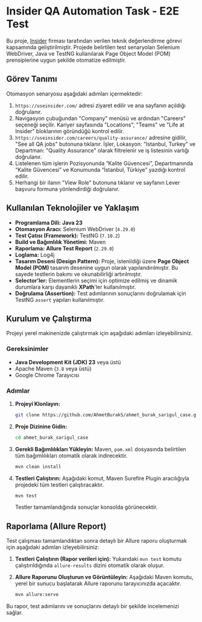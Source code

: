 # Insider QA Automation Task - E2E Test

Bu proje, [Insider](https://useinsider.com/) firması tarafından verilen teknik değerlendirme görevi kapsamında geliştirilmiştir. Projede belirtilen test senaryoları Selenium WebDriver, Java ve TestNG kullanılarak Page Object Model (POM) prensiplerine uygun şekilde otomatize edilmiştir.

## Görev Tanımı

Otomasyon senaryosu aşağıdaki adımları içermektedir:

1.  `https://useinsider.com/` adresi ziyaret edilir ve ana sayfanın açıldığı doğrulanır.
2.  Navigasyon çubuğundan "Company" menüsü ve ardından "Careers" seçeneği seçilir. Kariyer sayfasında "Locations", "Teams" ve "Life at Insider" bloklarının göründüğü kontrol edilir.
3.  `https://useinsider.com/careers/quality-assurance/` adresine gidilir, "See all QA jobs" butonuna tıklanır. İşler, Lokasyon: "Istanbul, Turkey" ve Departman: "Quality Assurance" olarak filtrelenir ve iş listesinin varlığı doğrulanır.
4.  Listelenen tüm işlerin Pozisyonunda “Kalite Güvencesi”, Departmanında “Kalite Güvencesi” ve Konumunda “İstanbul, Türkiye” yazdığı kontrol edilir.
5.  Herhangi bir ilanın "View Role" butonuna tıklanır ve sayfanın Lever başvuru formuna yönlendirdiği doğrulanır.

## Kullanılan Teknolojiler ve Yaklaşım

*   **Programlama Dili:** **Java 23**
*   **Otomasyon Aracı:** Selenium WebDriver (`4.29.0`)
*   **Test Çatısı (Framework):** TestNG (`7.10.2`)
*   **Build ve Bağımlılık Yönetimi:** Maven
*   **Raporlama:** **Allure Test Report** (`2.29.0`)
*   **Loglama:** Log4j
*   **Tasarım Deseni (Design Pattern):** Proje, istenildiği üzere **Page Object Model (POM)** tasarım desenine uygun olarak yapılandırılmıştır. Bu sayede testlerin bakımı ve okunabilirliği artırılmıştır.
*   **Selector'ler:** Elementlerin seçimi için optimize edilmiş ve dinamik durumlara karşı dayanıklı **XPath**'ler kullanılmıştır.
*   **Doğrulama (Assertion):** Test adımlarının sonuçlarını doğrulamak için TestNG `assert` yapıları kullanılmıştır.

## Kurulum ve Çalıştırma

Projeyi yerel makinenizde çalıştırmak için aşağıdaki adımları izleyebilirsiniz.

### Gereksinimler
*   **Java Development Kit (JDK) 23** veya üstü
*   Apache Maven (`3.8` veya üstü)
*   Google Chrome Tarayıcısı

### Adımlar

1.  **Projeyi Klonlayın:**
    ```bash
    git clone https://github.com/AhmetBurakS/ahmet_burak_sarigul_case.git
    ```

2.  **Proje Dizinine Gidin:**
    ```bash
    cd ahmet_burak_sarigul_case
    ```

3.  **Gerekli Bağımlılıkları Yükleyin:**
    Maven, `pom.xml` dosyasında belirtilen tüm bağımlılıkları otomatik olarak indirecektir.
    ```bash
    mvn clean install
    ```

4.  **Testleri Çalıştırın:**
    Aşağıdaki komut, Maven Surefire Plugin aracılığıyla projedeki tüm testleri çalıştıracaktır.
    ```bash
    mvn test
    ```
    Testler tamamlandığında sonuçlar konsolda görünecektir.

## Raporlama (Allure Report)

Test çalışması tamamlandıktan sonra detaylı bir Allure raporu oluşturmak için aşağıdaki adımları izleyebilirsiniz:

1.  **Testleri Çalıştırın (Rapor verileri için):**
    Yukarıdaki `mvn test` komutu çalıştırıldığında `allure-results` dizini otomatik olarak oluşur.

2.  **Allure Raporunu Oluşturun ve Görüntüleyin:**
    Aşağıdaki Maven komutu, yerel bir sunucu başlatarak Allure raporunu tarayıcınızda açacaktır.
    ```bash
    mvn allure:serve
    ```
Bu rapor, test adımlarını ve sonuçlarını detaylı bir şekilde incelemenizi sağlar.
